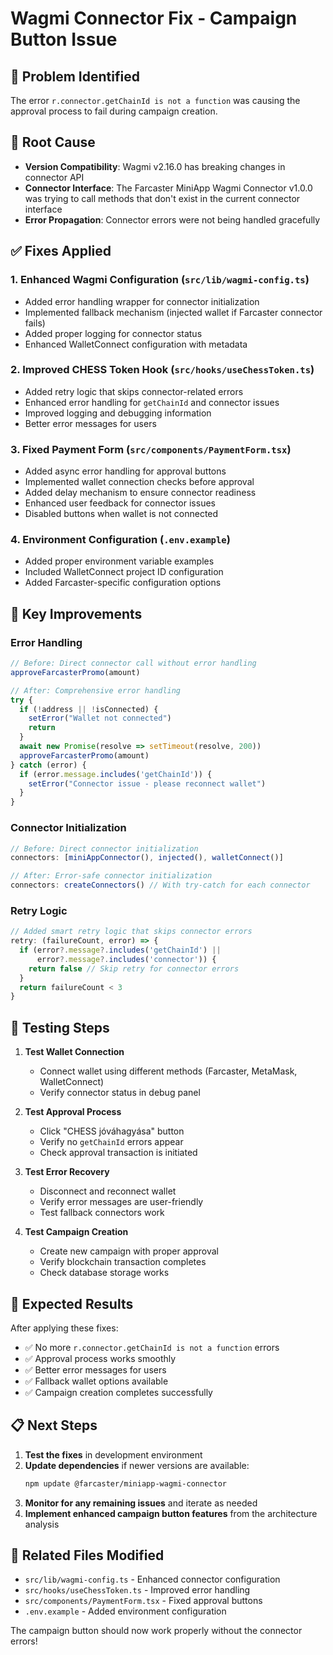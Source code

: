 # Wagmi Connector Fix - Campaign Button Issue

## 🚨 Problem Identified
The error `r.connector.getChainId is not a function` was causing the approval process to fail during campaign creation.

## 🔧 Root Cause
- **Version Compatibility**: Wagmi v2.16.0 has breaking changes in connector API
- **Connector Interface**: The Farcaster MiniApp Wagmi Connector v1.0.0 was trying to call methods that don't exist in the current connector interface
- **Error Propagation**: Connector errors were not being handled gracefully

## ✅ Fixes Applied

### 1. Enhanced Wagmi Configuration (`src/lib/wagmi-config.ts`)
- Added error handling wrapper for connector initialization
- Implemented fallback mechanism (injected wallet if Farcaster connector fails)
- Added proper logging for connector status
- Enhanced WalletConnect configuration with metadata

### 2. Improved CHESS Token Hook (`src/hooks/useChessToken.ts`)
- Added retry logic that skips connector-related errors
- Enhanced error handling for `getChainId` and connector issues
- Improved logging and debugging information
- Better error messages for users

### 3. Fixed Payment Form (`src/components/PaymentForm.tsx`)
- Added async error handling for approval buttons
- Implemented wallet connection checks before approval
- Added delay mechanism to ensure connector readiness
- Enhanced user feedback for connector issues
- Disabled buttons when wallet is not connected

### 4. Environment Configuration (`.env.example`)
- Added proper environment variable examples
- Included WalletConnect project ID configuration
- Added Farcaster-specific configuration options

## 🎯 Key Improvements

### Error Handling
```typescript
// Before: Direct connector call without error handling
approveFarcasterPromo(amount)

// After: Comprehensive error handling
try {
  if (!address || !isConnected) {
    setError("Wallet not connected")
    return
  }
  await new Promise(resolve => setTimeout(resolve, 200))
  approveFarcasterPromo(amount)
} catch (error) {
  if (error.message.includes('getChainId')) {
    setError("Connector issue - please reconnect wallet")
  }
}
```

### Connector Initialization
```typescript
// Before: Direct connector initialization
connectors: [miniAppConnector(), injected(), walletConnect()]

// After: Error-safe connector initialization
connectors: createConnectors() // With try-catch for each connector
```

### Retry Logic
```typescript
// Added smart retry logic that skips connector errors
retry: (failureCount, error) => {
  if (error?.message?.includes('getChainId') || 
      error?.message?.includes('connector')) {
    return false // Skip retry for connector errors
  }
  return failureCount < 3
}
```

## 🧪 Testing Steps

1. **Test Wallet Connection**
   - Connect wallet using different methods (Farcaster, MetaMask, WalletConnect)
   - Verify connector status in debug panel

2. **Test Approval Process**
   - Click "CHESS jóváhagyása" button
   - Verify no `getChainId` errors appear
   - Check approval transaction is initiated

3. **Test Error Recovery**
   - Disconnect and reconnect wallet
   - Verify error messages are user-friendly
   - Test fallback connectors work

4. **Test Campaign Creation**
   - Create new campaign with proper approval
   - Verify blockchain transaction completes
   - Check database storage works

## 🚀 Expected Results

After applying these fixes:
- ✅ No more `r.connector.getChainId is not a function` errors
- ✅ Approval process works smoothly
- ✅ Better error messages for users
- ✅ Fallback wallet options available
- ✅ Campaign creation completes successfully

## 📋 Next Steps

1. **Test the fixes** in development environment
2. **Update dependencies** if newer versions are available:
   ```bash
   npm update @farcaster/miniapp-wagmi-connector
   ```
3. **Monitor for any remaining issues** and iterate as needed
4. **Implement enhanced campaign button features** from the architecture analysis

## 🔗 Related Files Modified
- `src/lib/wagmi-config.ts` - Enhanced connector configuration
- `src/hooks/useChessToken.ts` - Improved error handling
- `src/components/PaymentForm.tsx` - Fixed approval buttons
- `.env.example` - Added environment configuration

The campaign button should now work properly without the connector errors!